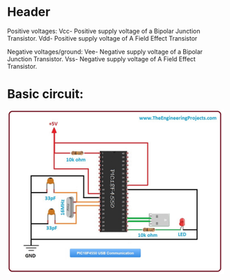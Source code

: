 <!-- TITLE: Pics -->
<!-- SUBTITLE: A quick summary of Pics -->

# Header
Positive voltages:
Vcc- Positive supply voltage of a Bipolar Junction Transistor.
Vdd- Positive supply voltage of A Field Effect Transistor

Negative voltages/ground:
Vee- Negative supply voltage of a Bipolar Junction Transistor.
Vss- Negative supply voltage of A Field Effect Transistor.

# Basic circuit:

![Pic 18 F 4550 Usb Communication](/uploads/electronics/pic-18-f-4550-usb-communication.jpg "Pic 18 F 4550 Usb Communication")